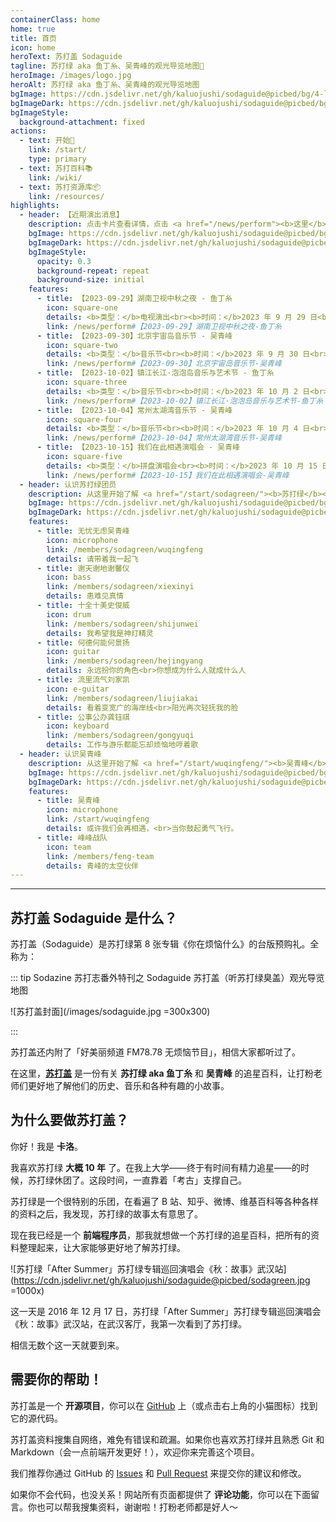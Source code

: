 ```yaml
---
containerClass: home
home: true
title: 首页
icon: home
heroText: 苏打盖 Sodaguide
tagline: 苏打绿 aka 鱼丁糸、吴青峰的观光导览地图🧭
heroImage: /images/logo.jpg
heroAlt: 苏打绿 aka 鱼丁糸、吴青峰的观光导览地图
bgImage: https://cdn.jsdelivr.net/gh/kaluojushi/sodaguide@picbed/bg/4-light.svg
bgImageDark: https://cdn.jsdelivr.net/gh/kaluojushi/sodaguide@picbed/bg/4-dark.svg
bgImageStyle:
  background-attachment: fixed
actions:
  - text: 开始🎸
    link: /start/
    type: primary
  - text: 苏打百科📚
    link: /wiki/
  - text: 苏打资源库📦
    link: /resources/
highlights:
  - header: 【近期演出消息】
    description: 点击卡片查看详情，点击 <a href="/news/perform"><b>这里</b></a> 查看更多
    bgImage: https://cdn.jsdelivr.net/gh/kaluojushi/sodaguide@picbed/bg/perform2023.jpg
    bgImageDark: https://cdn.jsdelivr.net/gh/kaluojushi/sodaguide@picbed/bg/perform2023.jpg
    bgImageStyle:
      opacity: 0.3
      background-repeat: repeat
      background-size: initial
    features:
      - title: 【2023-09-29】湖南卫视中秋之夜 - 鱼丁糸
        icon: square-one
        details: <b>类型：</b>电视演出<br><b>时间：</b>2023 年 9 月 29 日<br><b>演出信息：</b>19:30 湖南卫视、芒果 TV 直播
        link: /news/perform#【2023-09-29】湖南卫视中秋之夜-鱼丁糸
      - title: 【2023-09-30】北京宇宙岛音乐节 - 吴青峰
        icon: square-two
        details: <b>类型：</b>音乐节<br><b>时间：</b>2023 年 9 月 30 日<br><b>地点：</b>北京世园公园飞行营地<br><b>演出信息：</b>19:20-20:10<br><b>开票时间：</b>已开票<br><b>票价：</b>328-649，电子票不退（可转赠）<br><b>购票平台：</b>大麦、秀动、猫眼、票星球
        link: /news/perform#【2023-09-30】北京宇宙岛音乐节-吴青峰
      - title: 【2023-10-02】镇江长江·泡泡岛音乐与艺术节 - 鱼丁糸
        icon: square-three
        details: <b>类型：</b>音乐节<br><b>时间：</b>2023 年 10 月 2 日<br><b>地点：</b>镇江新区心湖公园广场<br><b>演出信息：</b>21:00-21:50 BUBBLING STAGE<br><b>开票时间：</b>已开票<br><b>票价：</b>360-880，弱实名不退<br><b>购票平台：</b>大麦、秀动、猫眼、票星球
        link: /news/perform#【2023-10-02】镇江长江·泡泡岛音乐与艺术节-鱼丁糸
      - title: 【2023-10-04】常州太湖湾音乐节 - 吴青峰
        icon: square-four
        details: <b>类型：</b>音乐节<br><b>时间：</b>2023 年 10 月 4 日<br><b>地点：</b>常州嬉戏谷<br><b>演出信息：</b>19:55-20:35<br><b>开票时间：</b>已开票<br><b>票价：</b>399-799，电子票条件退（可转赠）<br><b>购票平台：</b>大麦、秀动、猫眼、星野
        link: /news/perform#【2023-10-04】常州太湖湾音乐节-吴青峰
      - title: 【2023-10-15】我们在此相遇演唱会 - 吴青峰
        icon: square-five
        details: <b>类型：</b>拼盘演唱会<br><b>时间：</b>2023 年 10 月 15 日<br><b>地点：</b>河南省体育场馆中心<br><b>演出信息：</b>20:00-22:00（8 人总时间）<br><b>开票时间：</b>已开票<br><b>票价：</b>288-1288，电子票不退（有团票）<br><b>购票平台：</b>大麦、猫眼、演出FAN
        link: /news/perform#【2023-10-15】我们在此相遇演唱会-吴青峰
  - header: 认识苏打绿团员
    description: 从这里开始了解 <a href="/start/sodagreen/"><b>苏打绿</b></a> 团员
    bgImage: https://cdn.jsdelivr.net/gh/kaluojushi/sodaguide@picbed/bg/3-light.svg
    bgImageDark: https://cdn.jsdelivr.net/gh/kaluojushi/sodaguide@picbed/bg/3-dark.svg
    features:
      - title: 无忧无虑吴青峰
        icon: microphone
        link: /members/sodagreen/wuqingfeng
        details: 请带着我一起飞
      - title: 谢天谢地谢馨仪
        icon: bass
        link: /members/sodagreen/xiexinyi
        details: 患难见真情
      - title: 十全十美史俊威
        icon: drum
        link: /members/sodagreen/shijunwei
        details: 我希望我是神灯精灵
      - title: 何德何能何景扬
        icon: guitar
        link: /members/sodagreen/hejingyang
        details: 永远扮你的角色<br>你想成为什么人就成什么人
      - title: 流里流气刘家凯
        icon: e-guitar
        link: /members/sodagreen/liujiakai
        details: 看着变宽广的海岸线<br>阳光再次轻抚我的脸
      - title: 公事公办龚钰祺
        icon: keyboard
        link: /members/sodagreen/gongyuqi
        details: 工作与游乐都能忘却烦恼地哼着歌
  - header: 认识吴青峰
    description: 从这里开始了解 <a href="/start/wuqingfeng/"><b>吴青峰</b></a>
    bgImage: https://cdn.jsdelivr.net/gh/kaluojushi/sodaguide@picbed/bg/6-light.svg
    bgImageDark: https://cdn.jsdelivr.net/gh/kaluojushi/sodaguide@picbed/bg/6-dark.svg
    features:
      - title: 吴青峰
        icon: microphone
        link: /start/wuqingfeng
        details: 或许我们会再相遇，<br>当你鼓起勇气飞行。
      - title: 峰峰战队
        icon: team
        link: /members/feng-team
        details: 青峰的太空伙伴
---
```


---

## 苏打盖 Sodaguide 是什么？

苏打盖（Sodaguide）是苏打绿第 8 张专辑《你在烦恼什么》的台版预购礼。全称为：

::: tip Sodazine 苏打志番外特刊之 Sodaguide 苏打盖（听苏打绿臭盖）观光导览地图

![苏打盖封面](/images/sodaguide.jpg =300x300)

:::

苏打盖还内附了「好美丽频道 FM78.78 无烦恼节目」，相信大家都听过了。

在这里，[**苏打盖**](/) 是一份有关 **苏打绿 aka 鱼丁糸** 和 **吴青峰** 的追星百科，让打粉老师们更好地了解他们的历史、音乐和各种有趣的小故事。

## 为什么要做苏打盖？

你好！我是 **卡洛**。

我喜欢苏打绿 **大概 10 年** 了。在我上大学——终于有时间有精力追星——的时候，苏打绿休团了。这段时间，一直靠着「考古」支撑自己。

苏打绿是一个很特别的乐团，在看遍了 B 站、知乎、微博、维基百科等各种各样的资料之后，我发现，苏打绿的故事太有意思了。

现在我已经是一个 **前端程序员**，那我就想做一个苏打绿的追星百科，把所有的资料整理起来，让大家能够更好地了解苏打绿。

![苏打绿「After Summer」苏打绿专辑巡回演唱会《秋：故事》武汉站](https://cdn.jsdelivr.net/gh/kaluojushi/sodaguide@picbed/sodagreen.jpg =1000x)

这一天是 2016 年 12 月 17 日，苏打绿「After Summer」苏打绿专辑巡回演唱会《秋：故事》武汉站，在武汉客厅，我第一次看到了苏打绿。

相信无数个这一天就要到来。

## 需要你的帮助！

苏打盖是一个 **开源项目**，你可以在 [GitHub](https://github.com/kaluojushi/sodaguide) 上（或点击右上角的小猫图标）找到它的源代码。

苏打盖资料搜集自网络，难免有错误和疏漏。如果你也喜欢苏打绿并且熟悉 Git 和 Markdown（会一点前端开发更好！），欢迎你来完善这个项目。

我们推荐你通过 GitHub 的 [Issues](https://github.com/kaluojushi/sodaguide/issues) 和 [Pull Request](https://github.com/kaluojushi/sodaguide/pulls) 来提交你的建议和修改。

如果你不会代码，也没关系！网站所有页面都提供了 **评论功能**，你可以在下面留言。你也可以帮我搜集资料，谢谢啦！打粉老师都是好人～
